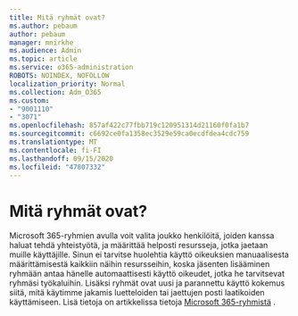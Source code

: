 ```yaml
---
title: Mitä ryhmät ovat?
ms.author: pebaum
author: pebaum
manager: mnirkhe
ms.audience: Admin
ms.topic: article
ms.service: o365-administration
ROBOTS: NOINDEX, NOFOLLOW
localization_priority: Normal
ms.collection: Adm_O365
ms.custom:
- "9001110"
- "3071"
ms.openlocfilehash: 857af422c77fbb719c120951314d21160f0fa1b7
ms.sourcegitcommit: c6692ce0fa1358ec3529e59ca0ecdfdea4cdc759
ms.translationtype: MT
ms.contentlocale: fi-FI
ms.lasthandoff: 09/15/2020
ms.locfileid: "47807332"
---
```

# <a name="what-are-groups"></a>Mitä ryhmät ovat?

Microsoft 365-ryhmien avulla voit valita joukko henkilöitä, joiden kanssa haluat tehdä yhteistyötä, ja määrittää helposti resursseja, jotka jaetaan muille käyttäjille. Sinun ei tarvitse huolehtia käyttö oikeuksien manuaalisesta määrittämisestä kaikkiin näihin resursseihin, koska jäsenten lisääminen ryhmään antaa hänelle automaattisesti käyttö oikeudet, jotka he tarvitsevat ryhmäsi työkaluihin. Lisäksi ryhmät ovat uusi ja parannettu käyttö kokemus siitä, mitä käytimme jakamis luetteloiden tai jaettujen posti laatikoiden käyttämiseen.  Lisä tietoja on artikkelissa tietoja [Microsoft 365-ryhmistä](https://support.office.com/article/b565caa1-5c40-40ef-9915-60fdb2d97fa2) . 